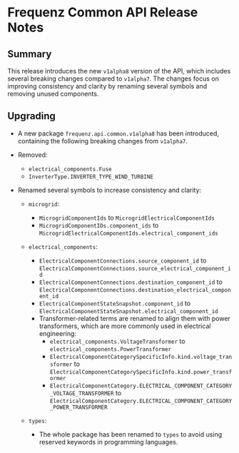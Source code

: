 # Frequenz Common API Release Notes

## Summary

This release introduces the new `v1alpha8` version of the API, which includes several breaking changes compared to `v1alpha7`. The changes focus on improving consistency and clarity by renaming several symbols and removing unused components.

## Upgrading

- A new package `frequenz.api.common.v1alpha8` has been introduced, containing the following breaking changes from `v1alpha7`.

- Removed:

    + `electrical_components.Fuse`
    + `InverterType.INVERTER_TYPE_WIND_TURBINE`

- Renamed several symbols to increase consistency and clarity:

    + `microgrid`:

        * `MicrogridComponentIds` to `MicrogridElectricalComponentIds`
        * `MicrogridComponentIDs.component_ids` to `MicrogridElectricalComponentIds.electrical_component_ids`

    + `electrical_components`:

        * `ElectricalComponentConnections.source_component_id` to `ElectricalComponentConnections.source_electrical_component_id`
        * `ElectricalComponentConnections.destination_component_id` to `ElectricalComponentConnections.destination_electrical_component_id`
        * `ElectricalComponentStateSnapshot.component_id` to `ElectricalComponentStateSnapshot.electrical_component_id`
        * Transformer-related terms are renamed to align them with power transformers, which are more commonly used in electrical engineering:
            * `electrical_components.VoltageTransformer` to `electrical_components.PowerTransformer`
            * `ElectricalComponentCategorySpecificInfo.kind.voltage_transformer` to `ElectricalComponentCategorySpecificInfo.kind.power_transformer`
            * `ElectricalComponentCategory.ELECTRICAL_COMPONENT_CATEGORY_VOLTAGE_TRANSFORMER` to `ElectricalComponentCategory.ELECTRICAL_COMPONENT_CATEGORY_POWER_TRANSFORMER`

    + `types`:

        * The whole package has been renamed to `types` to avoid using reserved keywords in programming languages.
